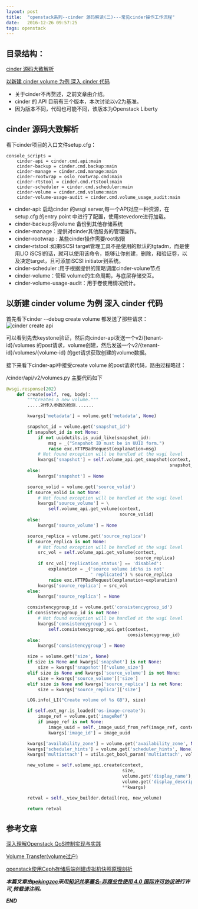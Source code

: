 ```yaml
---
layout: post
title:  "openstack系列--cinder 源码解读(二)---常见cinder操作工作流程"
date:   2016-12-26 09:57:25
tags: openstack
---
```


## 目录结构：

[cinder 源码大致解析](#A)

[以新建 cinder volume 为例 深入 cinder 代码](#B)



- 关于cinder不再赘述，之前文章由介绍。
- cinder 的 API 目前有三个版本，本次讨论以v2为基准。
- 因为版本不同，代码也可能不同，该版本为Openstack Liberty


<a name="A"></a>

## cinder 源码大致解析

看下cinder项目的入口文件setup.cfg：

```
console_scripts =
    cinder-api = cinder.cmd.api:main
    cinder-backup = cinder.cmd.backup:main
    cinder-manage = cinder.cmd.manage:main
    cinder-rootwrap = oslo_rootwrap.cmd:main
    cinder-rtstool = cinder.cmd.rtstool:main
    cinder-scheduler = cinder.cmd.scheduler:main
    cinder-volume = cinder.cmd.volume:main
    cinder-volume-usage-audit = cinder.cmd.volume_usage_audit:main
```

- cinder-api: 启动cinder 的wsgi server,每一个API对应一种资源，在setup.cfg 的entry point 中进行了配置，使用stevedore进行加载。
- cinder-backup:将volume 备份到其他存储系统
- cinder-manage：提供对cinder其他服务的管理操作。
- cinder-rootwrap : 某些cinder操作需要root权限
- cinder-rtstool :如果iSCSI target管理工具不是使用的默认的tgtadm，而是使用LIO iSCSI的话，就可以使用该命令，能够让你创建，删除，和验证卷，以及决定target，且可添加iSCSI initiator到系统。
- cinder-scheduler :用于根据提供的策略调度cinder-volune节点
- cinder-volume：管理 volume的生命周期，与底层存储交互。
- cinder-volume-usage-audit：用于卷使用情况统计。



<a name="B"></a>

## 以新建 cinder volume 为例 深入 cinder 代码

首先看下cinder --debug create volume 都发送了那些请求：
![cinder create api](https://raw.githubusercontent.com/zhangchenchen/zhangchenchen.github.io/hexo/images/2016-12-26-cinder-create-api.png)

可以看到先去keystone验证，然后向cinder-api发送一个v2/{tenant-id}/volumes 的post请求，volume创建，然后发送一个v2/{tenant-id}/volumes/{volume-id} 的get请求获取创建的volume数据。

接下来看下cinder-api中接受create volume 的post请求代码，路由过程略过：

/cinder/api/v2/volumes.py 主要代码如下
```python
@wsgi.response(202)
    def create(self, req, body):
        """Creates a new volume."""
        .....对传入参数的检测.......

        kwargs['metadata'] = volume.get('metadata', None)

        snapshot_id = volume.get('snapshot_id')
        if snapshot_id is not None:
            if not uuidutils.is_uuid_like(snapshot_id):
                msg = _("Snapshot ID must be in UUID form.")
                raise exc.HTTPBadRequest(explanation=msg)
            # Not found exception will be handled at the wsgi level
            kwargs['snapshot'] = self.volume_api.get_snapshot(context,
                                                              snapshot_id)
        else:
            kwargs['snapshot'] = None

        source_volid = volume.get('source_volid')
        if source_volid is not None:
            # Not found exception will be handled at the wsgi level
            kwargs['source_volume'] = \
                self.volume_api.get_volume(context,
                                           source_volid)
        else:
            kwargs['source_volume'] = None

        source_replica = volume.get('source_replica')
        if source_replica is not None:
            # Not found exception will be handled at the wsgi level
            src_vol = self.volume_api.get_volume(context,
                                                 source_replica)
            if src_vol['replication_status'] == 'disabled':
                explanation = _('source volume id:%s is not'
                                ' replicated') % source_replica
                raise exc.HTTPBadRequest(explanation=explanation)
            kwargs['source_replica'] = src_vol
        else:
            kwargs['source_replica'] = None

        consistencygroup_id = volume.get('consistencygroup_id')
        if consistencygroup_id is not None:
            # Not found exception will be handled at the wsgi level
            kwargs['consistencygroup'] = \
                self.consistencygroup_api.get(context,
                                              consistencygroup_id)
        else:
            kwargs['consistencygroup'] = None

        size = volume.get('size', None)
        if size is None and kwargs['snapshot'] is not None:
            size = kwargs['snapshot']['volume_size']
        elif size is None and kwargs['source_volume'] is not None:
            size = kwargs['source_volume']['size']
        elif size is None and kwargs['source_replica'] is not None:
            size = kwargs['source_replica']['size']

        LOG.info(_LI("Create volume of %s GB"), size)

        if self.ext_mgr.is_loaded('os-image-create'):
            image_ref = volume.get('imageRef')
            if image_ref is not None:
                image_uuid = self._image_uuid_from_ref(image_ref, context)
                kwargs['image_id'] = image_uuid

        kwargs['availability_zone'] = volume.get('availability_zone', None)
        kwargs['scheduler_hints'] = volume.get('scheduler_hints', None)
        kwargs['multiattach'] = utils.get_bool_param('multiattach', volume)

        new_volume = self.volume_api.create(context,
                                            size,
                                            volume.get('display_name'),
                                            volume.get('display_description'),
                                            **kwargs)

        retval = self._view_builder.detail(req, new_volume)

        return retval

```
















## 参考文章

[深入理解Openstack QoS控制实现与实践](http://int32bit.me/2016/07/16/%E6%B7%B1%E5%85%A5%E7%90%86%E8%A7%A3Openstack-QoS%E6%8E%A7%E5%88%B6%E5%AE%9E%E7%8E%B0%E4%B8%8E%E5%AE%9E%E8%B7%B5/)

[Volume Transfer(volume过户)](http://www.jianshu.com/p/fd432c29f277)

[openstack使用Ceph存储后端创建虚拟机快照原理剖析](http://int32bit.me/2016/10/25/Openstack%E4%BD%BF%E7%94%A8Ceph%E5%AD%98%E5%82%A8%E5%90%8E%E7%AB%AF%E5%88%9B%E5%BB%BA%E8%99%9A%E6%8B%9F%E6%9C%BA%E5%BF%AB%E7%85%A7%E5%8E%9F%E7%90%86%E5%89%96%E6%9E%90/)



***本篇文章由[pekingzcc](https://zhangchenchen.github.io/)采用[知识共享署名-非商业性使用 4.0 国际许可协议](https://creativecommons.org/licenses/by-nc-sa/4.0/)进行许可,转载请注明。***


 ***END***
